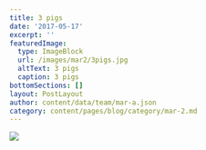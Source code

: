 ```yaml
---
title: 3 pigs
date: '2017-05-17'
excerpt: ''
featuredImage:
  type: ImageBlock
  url: /images/mar2/3pigs.jpg
  altText: 3 pigs
  caption: 3 pigs
bottomSections: []
layout: PostLayout
author: content/data/team/mar-a.json
category: content/pages/blog/category/mar-2.md
---
```

<img src="/images/mar2/3-pigs.jpg">
